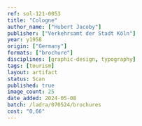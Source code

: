 ```yaml
---
ref: sol-121-0053
title: "Cologne"
author_name: ["Hubert Jacoby"]
publisher: ["Verkehrsamt der Stadt Köln"]
year: y1958
origin: ["Germany"]
formats: ["brochure"]
disciplines: [graphic-design, typography]
tags: [tourism]
layout: artifact
status: Scan
published: true
image_count: 25
date_added: 2024-05-08
batch: /ladra/070524/brochures
cost: "0,66"
---
```

